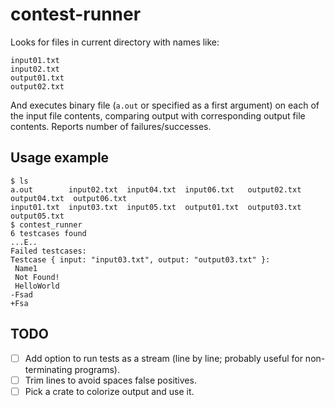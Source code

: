 # contest-runner

Looks for files in current directory with names like:

    input01.txt
    input02.txt
    output01.txt
    output02.txt

And executes binary file (`a.out` or specified as a first argument) on each of
the input file contents, comparing output with corresponding output file
contents. Reports number of failures/successes.

## Usage example

    $ ls
    a.out        input02.txt  input04.txt  input06.txt   output02.txt  output04.txt  output06.txt
    input01.txt  input03.txt  input05.txt  output01.txt  output03.txt  output05.txt
    $ contest_runner
    6 testcases found
    ...E..
    Failed testcases:
    Testcase { input: "input03.txt", output: "output03.txt" }:
     Name1
     Not Found!
     HelloWorld
    -Fsad
    +Fsa

## TODO

- [ ] Add option to run tests as a stream (line by line; probably useful for non-terminating programs).
- [ ] Trim lines to avoid spaces false positives.
- [ ] Pick a crate to colorize output and use it.

